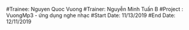 #Trainee: Nguyen Quoc Vuong
#Trainer: Nguyễn Minh Tuấn B
#Project : VuongMp3 - ứng dụng nghe nhạc
#Start Date: 11/13/2019
#End Date: 12/11/2019
